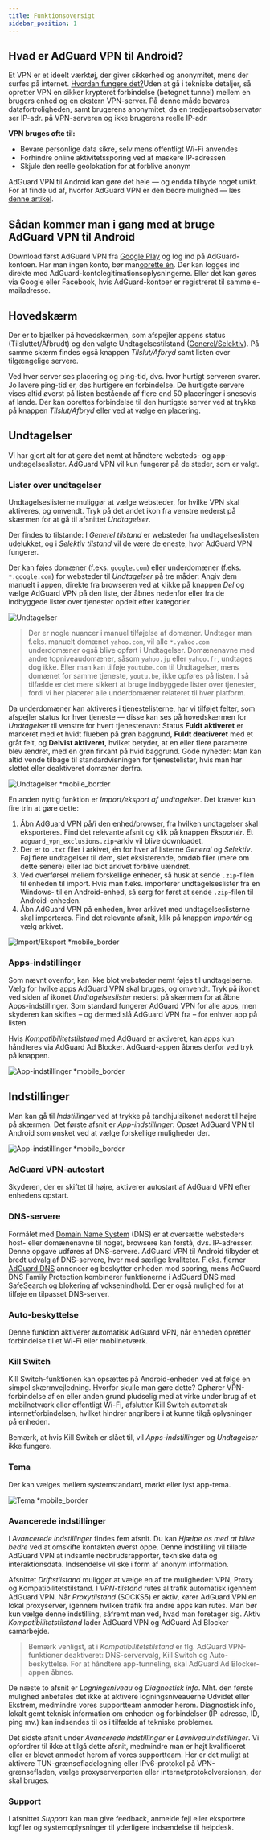 ```yaml
---
title: Funktionsoversigt
sidebar_position: 1
---
```


## Hvad er AdGuard VPN til Android?

Et VPN er et ideelt værktøj, der giver sikkerhed og anonymitet, mens der surfes på internet. [Hvordan fungere det?](/general/how-vpn-works)Uden at gå i tekniske detaljer, så opretter VPN en sikker krypteret forbindelse (betegnet tunnel) mellem en brugers enhed og en ekstern VPN-server. På denne måde bevares datafortroligheden, samt brugerens anonymitet, da en tredjepartsobservatør ser IP-adr. på VPN-serveren og ikke brugerens reelle IP-adr.

**VPN bruges ofte til:**

- Bevare personlige data sikre, selv mens offentligt Wi-Fi anvendes
- Forhindre online aktivitetssporing ved at maskere IP-adressen
- Skjule den reelle geolokation for at forblive anonym

AdGuard VPN til Android kan gøre det hele — og endda tilbyde noget unikt. For at finde ud af, hvorfor AdGuard VPN er den bedre mulighed — læs [denne artikel](/general/why-adguard-vpn).

## Sådan kommer man i gang med at bruge AdGuard VPN til Android

Download først AdGuard VPN fra [Google Play](https://play.google.com/store/apps/details?id=com.adguard.vpn) og log ind på AdGuard-kontoen. Har man ingen konto, bør man[oprette én](https://auth.adguard.com/login.html). Der kan logges ind direkte med AdGuard-kontolegitimationsoplysningerne. Eller det kan gøres via Google eller Facebook, hvis AdGuard-kontoer er registreret til samme e-mailadresse.

## Hovedskærm

Der er to bjælker på hovedskærmen, som afspejler appens status (Tilsluttet/Afbrudt) og den valgte Undtagelsestilstand ([Generel/Selektiv](#lists-of-exclusions)). På samme skærm findes også knappen *Tilslut/Afbryd* samt listen over tilgængelige servere.

Ved hver server ses placering og ping-tid, dvs. hvor hurtigt serveren svarer. Jo lavere ping-tid er, des hurtigere en forbindelse. De hurtigste servere vises altid øverst på listen bestående af flere end 50 placeringer i snesevis af lande. Der kan oprettes forbindelse til den hurtigste server ved at trykke på knappen *Tilslut/Afbryd* eller ved at vælge en placering.

## Undtagelser

Vi har gjort alt for at gøre det nemt at håndtere websteds- og app-undtagelseslister. AdGuard VPN vil kun fungerer på de steder, som er valgt.

### Lister over undtagelser

Undtagelseslisterne muliggør at vælge websteder, for hvilke VPN skal aktiveres, og omvendt. Tryk på det andet ikon fra venstre nederst på skærmen for at gå til afsnittet *Undtagelser*.

Der findes to tilstande: I *Generel tilstand* er websteder fra undtagelseslisten udelukket, og i *Selektiv tilstand* vil de være de eneste, hvor AdGuard VPN fungerer.

Der kan føjes domæner (f.eks. `google.com`) eller underdomæner (f.eks. `*.google.com`) for websteder til *Undtagelser* på tre måder: Angiv dem manuelt i appen, direkte fra browseren ved at klikke på knappen *Del* og vælge AdGuard VPN på den liste, der åbnes nedenfor eller fra de indbyggede lister over tjenester opdelt efter kategorier.

![Undtagelser](https://cdn.adguardvpn.com/public/Adguard/kb/VPN/Screenshots/add_site_android.jpg)
> Der er nogle nuancer i manuel tilføjelse af domæner. Undtager man f.eks. manuelt domænet `yahoo.com`, vil alle `*.yahoo.com` underdomæner også blive opført i Undtagelser. Domænenavne med andre topniveaudomæner, såsom `yahoo.jp` eller `yahoo.fr`, undtages dog ikke. Eller man kan tilføje `youtube.com` til Undtagelser, mens domænet for samme tjeneste, `youtu.be`, ikke opføres på listen. I så tilfælde er det mere sikkert at bruge indbyggede lister over tjenester, fordi vi her placerer alle underdomæner relateret til hver platform.

Da underdomæner kan aktiveres i tjenestelisterne, har vi tilføjet felter, som afspejler status for hver tjeneste — disse kan ses på hovedskærmen for *Undtagelser* til venstre for hvert tjenestenavn: Status **Fuldt aktiveret** er markeret med et hvidt flueben på grøn baggrund, **Fuldt deativeret** med et gråt felt, og **Delvist aktiveret**, hvilket betyder, at en eller flere parametre blev ændret, med en grøn firkant på hvid baggrund. Gode nyheder: Man kan altid vende tilbage til standardvisningen for tjenestelister, hvis man har slettet eller deaktiveret domæner derfra.

![Undtagelser *mobile_border](https://cdn.adguardvpn.com/content/kb/vpn/android/statuses.png)

En anden nyttig funktion er *Import/eksport af undtagelser*. Det kræver kun fire trin at gøre dette:

1. Åbn AdGuard VPN på/i den enhed/browser, fra hvilken undtagelser skal eksporteres. Find det relevante afsnit og klik på knappen *Eksportér*. Et `adguard_vpn_exclusions.zip`-arkiv vil blive downloadet.
2. Der er to `.txt` filer i arkivet, én for hver af listerne *General* og *Selektiv*. Føj flere undtagelser til dem, slet eksisterende, omdøb filer (mere om dette senere) eller lad blot arkivet forblive uændret.
3. Ved overførsel mellem forskellige enheder, så husk at sende `.zip`-filen til enheden til import. Hvis man f.eks. importerer undtagelseslister fra en Windows- til en Android-enhed, så sørg for først at sende `.zip`-filen til Android-enheden.
4. Åbn AdGuard VPN på enheden, hvor arkivet med undtagelseslisterne skal importeres. Find det relevante afsnit, klik på knappen *Importér* og vælg arkivet.

![Import/Eksport *mobile_border](https://cdn.adguardvpn.com/content/kb/vpn/android/imp-exp.png)

### Apps-indstillinger

Som nævnt ovenfor, kan ikke blot websteder nemt føjes til undtagelserne. Vælg for hvilke apps AdGuard VPN skal bruges, og omvendt. Tryk på ikonet ved siden af ikonet *Undtagelseslister* nederst på skærmen for at åbne Apps-indstillinger. Som standard fungerer AdGuard VPN for alle apps, men skyderen kan skiftes – og dermed slå AdGuard VPN fra – for enhver app på listen.

Hvis *Kompatibilitetstilstand* med AdGuard er aktiveret, kan apps kun håndteres via AdGuard Ad Blocker. AdGuard-appen åbnes derfor ved tryk på knappen.

![App-indstillinger *mobile_border](https://cdn.adguardvpn.com/content/kb/vpn/android/apps_settings.png)

## Indstillinger

Man kan gå til *Indstillinger* ved at trykke på tandhjulsikonet nederst til højre på skærmen. Det første afsnit er *App-indstillinger*: Opsæt AdGuard VPN til Android som ønsket ved at vælge forskellige muligheder der.

![App-indstillinger *mobile_border](https://cdn.adguardvpn.com/content/kb/vpn/android/app_settings.png)

### AdGuard VPN-autostart

Skyderen, der er skiftet til højre, aktiverer autostart af AdGuard VPN efter enhedens opstart.

### DNS-servere

Formålet med [Domain Name System](https://adguard-dns.io/kb/general/dns-filtering/#what-is-dns) (DNS) er at oversætte websteders host- eller domænenavne til noget, browsere kan forstå, dvs. IP-adresser. Denne opgave udføres af DNS-servere. AdGuard VPN til Android tilbyder et bredt udvalg af DNS-servere, hver med særlige kvaliteter. F.eks. fjerner [AdGuard DNS](https://adguard-dns.io/kb/) annoncer og beskytter enheden mod sporing, mens AdGuard DNS Family Protection kombinerer funktionerne i AdGuard DNS med SafeSearch og blokering af voksenindhold. Der er også mulighed for at tilføje en tilpasset DNS-server.

### Auto-beskyttelse

Denne funktion aktiverer automatisk AdGuard VPN, når enheden opretter forbindelse til et Wi-Fi eller mobilnetværk.

### Kill Switch

Kill Switch-funktionen kan opsættes på Android-enheden ved at følge en simpel skærmvejledning. Hvorfor skulle man gøre dette? Ophører VPN-forbindelse af en eller anden grund pludselig med at virke under brug af et mobilnetværk eller offentligt Wi-Fi, afslutter Kill Switch automatisk internetforbindelsen, hvilket hindrer angribere i at kunne tilgå oplysninger på enheden.

Bemærk, at hvis Kill Switch er slået til, vil *Apps-indstillinger* og *Undtagelser* ikke fungere.

### Tema

Der kan vælges mellem systemstandard, mørkt eller lyst app-tema.

![Tema *mobile_border](https://cdn.adguardvpn.com/content/kb/vpn/android/theme-light-dark.png)

### Avancerede indstillinger

I *Avancerede indstillinger* findes fem afsnit. Du kan *Hjælpe os med at blive bedre* ved at omskifte kontakten øverst oppe. Denne indstilling vil tillade AdGuard VPN at indsamle nedbrudsrapporter, tekniske data og interaktionsdata. Indsendelse vil ske i form af anonym information.

Afsnittet *Driftstilstand* muliggør at vælge en af tre muligheder: VPN, Proxy og Kompatibilitetstilstand. I *VPN-tilstand* rutes al trafik automatisk igennem AdGuard VPN. Når *Proxytilstand* (SOCKS5) er aktiv, kører AdGuard VPN en lokal proxyserver, igennem hvilken trafik fra andre apps kan rutes. Man bør kun vælge denne indstilling, såfremt man ved, hvad man foretager sig. Aktiv *Kompatibilitetstilstand* lader AdGuard VPN og AdGuard Ad Blocker samarbejde.

> Bemærk venligst, at i *Kompatibilitetstilstand* er flg. AdGuard VPN-funktioner deaktiveret: DNS-servervalg, Kill Switch og Auto-beskyttelse. For at håndtere app-tunneling, skal AdGuard Ad Blocker-appen åbnes.

De næste to afsnit er *Logningsniveau* og *Diagnostisk info*. Mht. den første mulighed anbefales det ikke at aktivere logningsniveauerne Udvidet eller Ekstrem, medmindre vores supportteam anmoder herom. Diagnostisk info, lokalt gemt teknisk information om enheden og forbindelser (IP-adresse, ID, ping mv.) kan indsendes til os i tilfælde af tekniske problemer.

Det sidste afsnit under *Avancerede indstillinger* er *Lavniveauindstillinger*. Vi opfordrer til ikke at tilgå dette afsnit, medmindre man er højt kvalificeret eller er blevet anmodet herom af vores supportteam. Her er det muligt at aktivere TUN-grænsefladelogning eller IPv6-protokol på VPN-grænsefladen, vælge proxyserverporten eller internetprotokolversionen, der skal bruges.

### Support

I afsnittet *Support* kan man give feedback, anmelde fejl eller eksportere logfiler og systemoplysninger til yderligere indsendelse til helpdesk.
